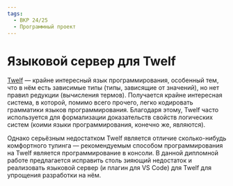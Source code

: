 ```yaml
---
tags:
  - ВКР 24/25
  - Программный проект
---
```


# Языковой сервер для Twelf

[Twelf](https://twelf.org) &mdash; крайне интересный язык программирования,
особенный тем, что в нём есть зависимые типы (типы, зависящие от значений),
но нет правил редукции (вычисления термов). Получается крайне интересная
система, в которой, помимо всего прочего, легко кодировать грамматики языков
программирования. Благодаря этому, Twelf часто используется для формализации
доказательств свойств логических систем (коими языки программирования, конечно
же, являются).

Однако серьёзным недостатком Twelf является отличие сколько-нибудь комфортного
тулинга &mdash; рекомендуемым способом программирования на Twelf является
программирование в консоли. В данной дипломной работе предлагается исправить
столь зияющий недостаток и реализовать языковой сервер (и плагин для VS Code)
для Twelf для упрощения разработки на нём.
